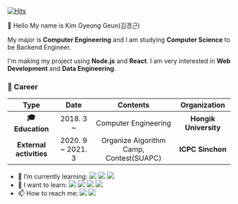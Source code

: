 [![Hits](https://hits.seeyoufarm.com/api/count/incr/badge.svg?url=https%3A%2F%2Fgithub.com%2Fjunek3&count_bg=%2379C83D&title_bg=%23555555&icon=&icon_color=%23E7E7E7&title=hits&edge_flat=true)](https://hits.seeyoufarm.com)

👋  Hello My name is Kim Gyeong Geun(김경근) 

 My major is **Computer Engineering** and I am studying **Computer Science** to be Backend Engineer.
 
 I'm making my project using **Node.js** and **React**. I am very interested in **Web Development** and **Data Engineering**.

### :purple_heart: Career

| **Type** | **Date** | **Contents** | **Organization** |
|:--------:|:--------:|:--------:|:--------:|
| **:mortar_board: Education** | 2018. 3 ~  | Computer Engineering | **Hongik University** |
| **External activities** | 2020. 9 ~ 2021. 3 | Organize Algorithm Camp, Contest(SUAPC) | **ICPC Sinchon** |
<!--
| **Research activities** | 2018. 12 ~ 2019. 6 | Undergraduate Research Students | **Soongsil Univ. Software Engineering Lab** |
| **Research activities** | 2020. 1 ~ 7 | Team leader of Mevia, 6th Open-Lab | **Korea AI Lab** |
| **:office:Employment** | 2020. 5 ~ | SW Engineer, Validation team | **Intel Korea** |
| **External activities** | 2020. 10 ~ | Google MachineLearning BootCamp | **Google Developers** |
-->


- 🌱 I’m currently learning: <img src="https://img.shields.io/badge/-Node.js-green"/> <img src="https://img.shields.io/badge/-Express-yellow"/> <img src="https://img.shields.io/badge/-React-9cf">
- 🔭 I want to learn:  <img src="https://img.shields.io/badge/-Java-orange"/> <img src="https://img.shields.io/badge/-Spring-brightgreen"/> <img src="https://img.shields.io/badge/-TypeScript-blue"/> <img src="https://img.shields.io/badge/-Nest.js-ff69b4"/> 
- 📫 How to reach me: <a href="mailto:rlarudrms28@gmail.com"><img src="https://img.shields.io/badge/Gmail-d14836?style=flat-square&logo=Gmail&logoColor=white&link=mailto:wlgp2500@gmail.com"/></a> <a href="https://junek3.github.io"><img src="https://img.shields.io/badge/Blog-181717?style=flat-square&logo=Github&logoColor=white&link=https://junek3.github.io"/></a>
